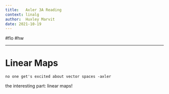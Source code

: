 ```yaml
---
title:   Axler 3A Reading
context: linalg
author:  Huxley Marvit
date: 2021-10-19
---
```


#flo  #hw 

***

# Linear Maps

```ad-qoute
no one get's excited about vector spaces -axler
```

the interesting part: linear maps!



































